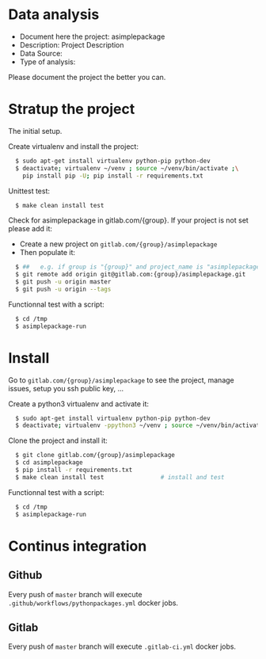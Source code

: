 # Data analysis
- Document here the project: asimplepackage
- Description: Project Description
- Data Source:
- Type of analysis:

Please document the project the better you can.

# Stratup the project

The initial setup.

Create virtualenv and install the project:
```bash
  $ sudo apt-get install virtualenv python-pip python-dev
  $ deactivate; virtualenv ~/venv ; source ~/venv/bin/activate ;\
    pip install pip -U; pip install -r requirements.txt
```

Unittest test:
```bash
  $ make clean install test
```

Check for asimplepackage in gitlab.com/{group}.
If your project is not set please add it:

- Create a new project on `gitlab.com/{group}/asimplepackage`
- Then populate it:

```bash
  $ ##   e.g. if group is "{group}" and project_name is "asimplepackage"
  $ git remote add origin git@gitlab.com:{group}/asimplepackage.git
  $ git push -u origin master
  $ git push -u origin --tags
```

Functionnal test with a script:
```bash
  $ cd /tmp
  $ asimplepackage-run
```
# Install
Go to `gitlab.com/{group}/asimplepackage` to see the project, manage issues,
setup you ssh public key, ...

Create a python3 virtualenv and activate it:
```bash
  $ sudo apt-get install virtualenv python-pip python-dev
  $ deactivate; virtualenv -ppython3 ~/venv ; source ~/venv/bin/activate
```

Clone the project and install it:
```bash
  $ git clone gitlab.com/{group}/asimplepackage
  $ cd asimplepackage
  $ pip install -r requirements.txt
  $ make clean install test                # install and test
```
Functionnal test with a script:
```bash
  $ cd /tmp
  $ asimplepackage-run
``` 

# Continus integration
## Github 
Every push of `master` branch will execute `.github/workflows/pythonpackages.yml` docker jobs.
## Gitlab
Every push of `master` branch will execute `.gitlab-ci.yml` docker jobs.
